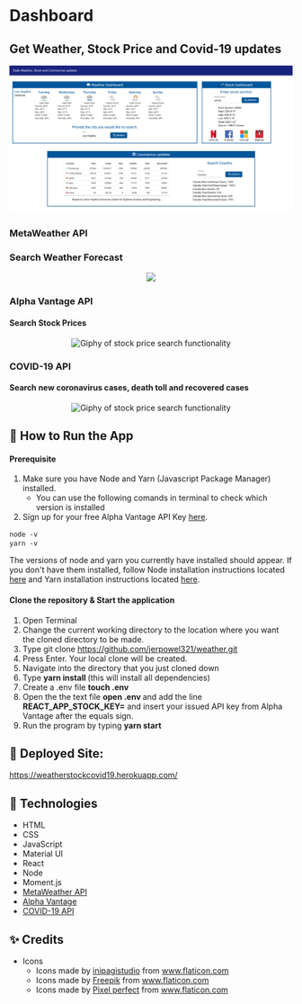 # Dashboard

## Get Weather, Stock Price and Covid-19 updates
<p align="center">
<img src="/public/dashboard.png" alt="Image of dashboard">
</p>

### MetaWeather API

### Search Weather Forecast

<p align="center">
<img src="https://media.giphy.com/media/jpuTiA9L2R0GX8JNte/giphy.gif" slt="Giphy of weather search functionality" width="600">
<p>

### Alpha Vantage API 

#### Search Stock Prices
<p align="center">
<img src="https://media.giphy.com/media/KFVgvFRy2rtnsK8mnA/giphy.gif" alt="Giphy of stock price search functionality" width="300">
</p>

### COVID-19 API
#### Search new coronavirus cases, death toll and recovered cases

<p align="center">
<img src="https://media.giphy.com/media/JUjV37ksKIMl1sdLt5/giphy.gif" alt="Giphy of stock price search functionality" width="600">
</p>







## 🔑 How to Run the App

#### Prerequisite
1. Make sure you have Node and Yarn (Javascript Package Manager) installed. 
    - You can use the following comands in terminal to check which version is installed 
2. Sign up for your free Alpha Vantage API Key [here](https://www.alphavantage.co/support/#api-key).
```
node -v  
yarn -v
```
The versions of node and yarn you currently have installed should appear. If you don't have them installed, follow Node installation instructions located [here](https://nodejs.org/en/download/) and Yarn installation instructions located [here](https://classic.yarnpkg.com/en/docs/install/#mac-stable). 

#### Clone the repository & Start the application
1. Open Terminal
2. Change the current working directory to the location where you want the cloned directory to be made.
3. Type git clone https://github.com/jerpowel321/weather.git
4. Press Enter. Your local clone will be created.
5. Navigate into the directory that you just cloned down 
6. Type <b> yarn install </b>  (this will install all dependencies)
7. Create a .env file <b>touch .env</b>
8. Open the the text file <b>open .env </b> and add the line <b>REACT_APP_STOCK_KEY=</b> and insert your issued API key from Alpha Vantage after the equals sign.
8. Run the program by typing <b> yarn start </b>

## :rocket: Deployed Site: 
https://weatherstockcovid19.herokuapp.com/

## :wrench: Technologies

- HTML
- CSS
- JavaScript
- Material UI
- React
- Node
- Moment.js
- [MetaWeather API](https://www.metaweather.com/)
- [Alpha Vantage](https://www.alphavantage.co/)
- [COVID-19 API](https://covid19api.com/)


## :sparkles: Credits

- Icons
    - Icons made by <a href="https://www.flaticon.com/authors/inipagistudio" title="inipagistudio">inipagistudio</a> from <a href="https://www.flaticon.com/" title="Flaticon"> www.flaticon.com</a>
    - Icons made by <a href="https://www.flaticon.com/authors/freepik" title="Freepik">Freepik</a> from <a href="https://www.flaticon.com/" title="Flaticon"> www.flaticon.com</a>
   - <div>Icons made by <a href="https://www.flaticon.com/authors/pixel-perfect" title="Pixel perfect">Pixel perfect</a> from <a href="https://www.flaticon.com/" title="Flaticon">www.flaticon.com</a></div>